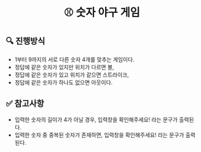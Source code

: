 <h1 align="middle">⚾ 숫자 야구 게임</h1>

## 🔍 진행방식

- 1부터 9까지의 서로 다른 숫자 4개를 맞추는 게임이다.
- 정답에 같은 숫자가 있지만 위치가 다르면 볼,
- 정답에 같은 숫자가 있고 위치가 같으면 스트라이크,
- 정답에 같은 숫자가 하나도 없으면 아웃이다.

## ✅ 참고사항

- 입력한 숫자의 길이가 4가 아닐 경우, 입력창을 확인해주세요! 라는 문구가 출력된다.
- 입력한 숫자 중 중복된 숫자가 존재하면, 입력창을 확인해주세요! 라는 문구가 출력된다.
